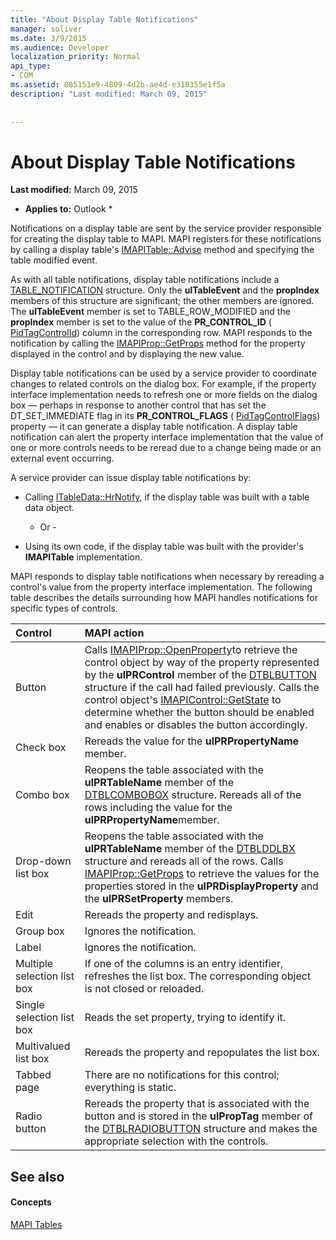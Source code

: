 ```yaml
---
title: "About Display Table Notifications"
manager: soliver
ms.date: 3/9/2015
ms.audience: Developer
localization_priority: Normal
api_type:
- COM
ms.assetid: 085151e9-4809-4d2b-ae4d-e318355e1f5a
description: "Last modified: March 09, 2015"
 
 
---
```


# About Display Table Notifications

 **Last modified:** March 09, 2015 
  
 * **Applies to:** Outlook * 
  
Notifications on a display table are sent by the service provider responsible for creating the display table to MAPI. MAPI registers for these notifications by calling a display table's [IMAPITable::Advise](imapitable-advise.md) method and specifying the table modified event. 
  
As with all table notifications, display table notifications include a [TABLE_NOTIFICATION](table_notification.md) structure. Only the **ulTableEvent** and the **propIndex** members of this structure are significant; the other members are ignored. The **ulTableEvent** member is set to TABLE_ROW_MODIFIED and the **propIndex** member is set to the value of the **PR_CONTROL_ID** ( [PidTagControlId](pidtagcontrolid-canonical-property.md)) column in the corresponding row. MAPI responds to the notification by calling the [IMAPIProp::GetProps](imapiprop-getprops.md) method for the property displayed in the control and by displaying the new value. 
  
Display table notifications can be used by a service provider to coordinate changes to related controls on the dialog box. For example, if the property interface implementation needs to refresh one or more fields on the dialog box — perhaps in response to another control that has set the DT_SET_IMMEDIATE flag in its **PR_CONTROL_FLAGS** ( [PidTagControlFlags](pidtagcontrolflags-canonical-property.md)) property — it can generate a display table notification. A display table notification can alert the property interface implementation that the value of one or more controls needs to be reread due to a change being made or an external event occurring. 
  
A service provider can issue display table notifications by:
  
- Calling [ITableData::HrNotify](itabledata-hrnotify.md), if the display table was built with a table data object.
    
    - Or -
    
- Using its own code, if the display table was built with the provider's **IMAPITable** implementation. 
    
MAPI responds to display table notifications when necessary by rereading a control's value from the property interface implementation. The following table describes the details surrounding how MAPI handles notifications for specific types of controls.
  
|**Control**|**MAPI action**|
|:-----|:-----|
|Button  <br/> |Calls [IMAPIProp::OpenProperty](imapiprop-openproperty.md)to retrieve the control object by way of the property represented by the **ulPRControl** member of the [DTBLBUTTON](dtblbutton.md) structure if the call had failed previously. Calls the control object's [IMAPIControl::GetState](imapicontrol-getstate.md) to determine whether the button should be enabled and enables or disables the button accordingly.  <br/> |
|Check box  <br/> |Rereads the value for the **ulPRPropertyName** member.  <br/> |
|Combo box  <br/> |Reopens the table associated with the **ulPRTableName** member of the [DTBLCOMBOBOX](dtblcombobox.md) structure. Rereads all of the rows including the value for the **ulPRPropertyName**member.  <br/> |
|Drop-down list box  <br/> |Reopens the table associated with the **ulPRTableName** member of the [DTBLDDLBX](dtblddlbx.md) structure and rereads all of the rows. Calls [IMAPIProp::GetProps](imapiprop-getprops.md) to retrieve the values for the properties stored in the **ulPRDisplayProperty** and the **ulPRSetProperty** members.  <br/> |
|Edit  <br/> |Rereads the property and redisplays.  <br/> |
|Group box  <br/> |Ignores the notification.  <br/> |
|Label  <br/> |Ignores the notification.  <br/> |
|Multiple selection list box  <br/> |If one of the columns is an entry identifier, refreshes the list box. The corresponding object is not closed or reloaded.  <br/> |
|Single selection list box  <br/> |Reads the set property, trying to identify it.  <br/> |
|Multivalued list box  <br/> |Rereads the property and repopulates the list box.  <br/> |
|Tabbed page  <br/> |There are no notifications for this control; everything is static.  <br/> |
|Radio button  <br/> |Rereads the property that is associated with the button and is stored in the **ulPropTag** member of the [DTBLRADIOBUTTON](dtblradiobutton.md) structure and makes the appropriate selection with the controls.  <br/> |
   
## See also

#### Concepts

[MAPI Tables](mapi-tables.md)

